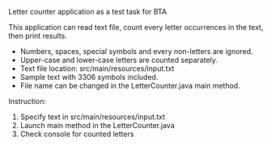 Letter counter application as a test task for BTA


This application can read text file, count every letter occurrences in the text, then print results.

* Numbers, spaces, special symbols and every non-letters are ignored. 
* Upper-case and lower-case letters are counted separately.
* Text file location: src/main/resources/input.txt
* Sample text with 3306 symbols included.
* File name can be changed in the LetterCounter.java main method.

Instruction:

1. Specify text in src/main/resources/input.txt
2. Launch main method in the LetterCounter.java
3. Check console for counted letters

